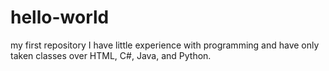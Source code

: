 # hello-world
my first repository
I have little experience with programming and have only taken classes over HTML, C#, Java, and Python.
